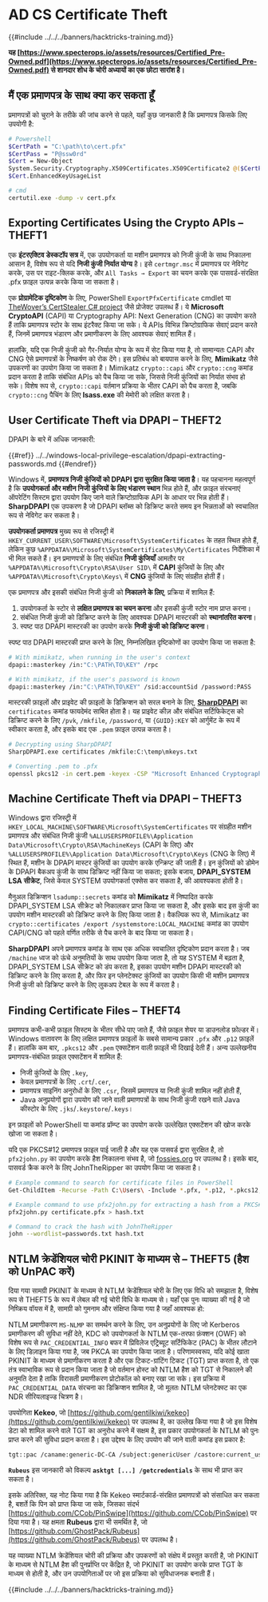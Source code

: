 # AD CS Certificate Theft

{{#include ../../../banners/hacktricks-training.md}}

**यह [https://www.specterops.io/assets/resources/Certified_Pre-Owned.pdf](https://www.specterops.io/assets/resources/Certified_Pre-Owned.pdf) से शानदार शोध के चोरी अध्यायों का एक छोटा सारांश है।**

## मैं एक प्रमाणपत्र के साथ क्या कर सकता हूँ

प्रमाणपत्रों को चुराने के तरीके की जांच करने से पहले, यहाँ कुछ जानकारी है कि प्रमाणपत्र किसके लिए उपयोगी है:
```bash
# Powershell
$CertPath = "C:\path\to\cert.pfx"
$CertPass = "P@ssw0rd"
$Cert = New-Object
System.Security.Cryptography.X509Certificates.X509Certificate2 @($CertPath, $CertPass)
$Cert.EnhancedKeyUsageList

# cmd
certutil.exe -dump -v cert.pfx
```
## Exporting Certificates Using the Crypto APIs – THEFT1

एक **इंटरएक्टिव डेस्कटॉप सत्र** में, एक उपयोगकर्ता या मशीन प्रमाणपत्र को निजी कुंजी के साथ निकालना आसान है, विशेष रूप से यदि **निजी कुंजी निर्यात योग्य** है। इसे `certmgr.msc` में प्रमाणपत्र पर नेविगेट करके, उस पर राइट-क्लिक करके, और `All Tasks → Export` का चयन करके एक पासवर्ड-संरक्षित .pfx फ़ाइल उत्पन्न करके किया जा सकता है।

एक **प्रोग्रामेटिक दृष्टिकोण** के लिए, PowerShell `ExportPfxCertificate` cmdlet या [TheWover’s CertStealer C# project](https://github.com/TheWover/CertStealer) जैसे प्रोजेक्ट उपलब्ध हैं। ये **Microsoft CryptoAPI** (CAPI) या Cryptography API: Next Generation (CNG) का उपयोग करते हैं ताकि प्रमाणपत्र स्टोर के साथ इंटरैक्ट किया जा सके। ये APIs विभिन्न क्रिप्टोग्राफिक सेवाएं प्रदान करते हैं, जिनमें प्रमाणपत्र भंडारण और प्रमाणीकरण के लिए आवश्यक सेवाएं शामिल हैं।

हालांकि, यदि एक निजी कुंजी को गैर-निर्यात योग्य के रूप में सेट किया गया है, तो सामान्यतः CAPI और CNG ऐसे प्रमाणपत्रों के निष्कर्षण को रोक देंगे। इस प्रतिबंध को बायपास करने के लिए, **Mimikatz** जैसे उपकरणों का उपयोग किया जा सकता है। Mimikatz `crypto::capi` और `crypto::cng` कमांड प्रदान करता है ताकि संबंधित APIs को पैच किया जा सके, जिससे निजी कुंजियों का निर्यात संभव हो सके। विशेष रूप से, `crypto::capi` वर्तमान प्रक्रिया के भीतर CAPI को पैच करता है, जबकि `crypto::cng` पैचिंग के लिए **lsass.exe** की मेमोरी को लक्षित करता है।

## User Certificate Theft via DPAPI – THEFT2

DPAPI के बारे में अधिक जानकारी:


{{#ref}}
../../windows-local-privilege-escalation/dpapi-extracting-passwords.md
{{#endref}}

Windows में, **प्रमाणपत्र निजी कुंजियों को DPAPI द्वारा सुरक्षित किया जाता है**। यह पहचानना महत्वपूर्ण है कि **उपयोगकर्ता और मशीन निजी कुंजियों के लिए भंडारण स्थान** भिन्न होते हैं, और फ़ाइल संरचनाएं ऑपरेटिंग सिस्टम द्वारा उपयोग किए जाने वाले क्रिप्टोग्राफिक API के आधार पर भिन्न होती हैं। **SharpDPAPI** एक उपकरण है जो DPAPI ब्लॉब्स को डिक्रिप्ट करते समय इन भिन्नताओं को स्वचालित रूप से नेविगेट कर सकता है।

**उपयोगकर्ता प्रमाणपत्र** मुख्य रूप से रजिस्ट्री में `HKEY_CURRENT_USER\SOFTWARE\Microsoft\SystemCertificates` के तहत स्थित होते हैं, लेकिन कुछ `%APPDATA%\Microsoft\SystemCertificates\My\Certificates` निर्देशिका में भी मिल सकते हैं। इन प्रमाणपत्रों के लिए संबंधित **निजी कुंजियाँ** आमतौर पर `%APPDATA%\Microsoft\Crypto\RSA\User SID\` में **CAPI** कुंजियों के लिए और `%APPDATA%\Microsoft\Crypto\Keys\` में **CNG** कुंजियों के लिए संग्रहीत होती हैं।

एक प्रमाणपत्र और इसकी संबंधित निजी कुंजी को **निकालने के लिए**, प्रक्रिया में शामिल हैं:

1. उपयोगकर्ता के स्टोर से **लक्षित प्रमाणपत्र का चयन करना** और इसकी कुंजी स्टोर नाम प्राप्त करना।
2. संबंधित निजी कुंजी को डिक्रिप्ट करने के लिए आवश्यक DPAPI मास्टरकी को **स्थानांतरित करना**।
3. स्पष्ट पाठ DPAPI मास्टरकी का उपयोग करके **निजी कुंजी को डिक्रिप्ट करना**।

स्पष्ट पाठ DPAPI मास्टरकी प्राप्त करने के लिए, निम्नलिखित दृष्टिकोणों का उपयोग किया जा सकता है:
```bash
# With mimikatz, when running in the user's context
dpapi::masterkey /in:"C:\PATH\TO\KEY" /rpc

# With mimikatz, if the user's password is known
dpapi::masterkey /in:"C:\PATH\TO\KEY" /sid:accountSid /password:PASS
```
मास्टरकी फ़ाइलों और प्राइवेट की फ़ाइलों के डिक्रिप्शन को सरल बनाने के लिए, [**SharpDPAPI**](https://github.com/GhostPack/SharpDPAPI) का `certificates` कमांड फायदेमंद साबित होता है। यह प्राइवेट कीज़ और संबंधित सर्टिफिकेट्स को डिक्रिप्ट करने के लिए `/pvk`, `/mkfile`, `/password`, या `{GUID}:KEY` को आर्गुमेंट के रूप में स्वीकार करता है, और इसके बाद एक `.pem` फ़ाइल उत्पन्न करता है।
```bash
# Decrypting using SharpDPAPI
SharpDPAPI.exe certificates /mkfile:C:\temp\mkeys.txt

# Converting .pem to .pfx
openssl pkcs12 -in cert.pem -keyex -CSP "Microsoft Enhanced Cryptographic Provider v1.0" -export -out cert.pfx
```
## Machine Certificate Theft via DPAPI – THEFT3

Windows द्वारा रजिस्ट्री में `HKEY_LOCAL_MACHINE\SOFTWARE\Microsoft\SystemCertificates` पर संग्रहीत मशीन प्रमाणपत्र और संबंधित निजी कुंजी `%ALLUSERSPROFILE%\Application Data\Microsoft\Crypto\RSA\MachineKeys` (CAPI के लिए) और `%ALLUSERSPROFILE%\Application Data\Microsoft\Crypto\Keys` (CNG के लिए) में स्थित हैं, मशीन के DPAPI मास्टर कुंजियों का उपयोग करके एन्क्रिप्ट की जाती हैं। इन कुंजियों को डोमेन के DPAPI बैकअप कुंजी के साथ डिक्रिप्ट नहीं किया जा सकता; इसके बजाय, **DPAPI_SYSTEM LSA सीक्रेट**, जिसे केवल SYSTEM उपयोगकर्ता एक्सेस कर सकता है, की आवश्यकता होती है।

मैनुअल डिक्रिप्शन `lsadump::secrets` कमांड को **Mimikatz** में निष्पादित करके DPAPI_SYSTEM LSA सीक्रेट को निकालकर प्राप्त किया जा सकता है, और इसके बाद इस कुंजी का उपयोग मशीन मास्टरकी को डिक्रिप्ट करने के लिए किया जाता है। वैकल्पिक रूप से, Mimikatz का `crypto::certificates /export /systemstore:LOCAL_MACHINE` कमांड का उपयोग CAPI/CNG को पहले वर्णित तरीके से पैच करने के बाद किया जा सकता है।

**SharpDPAPI** अपने प्रमाणपत्र कमांड के साथ एक अधिक स्वचालित दृष्टिकोण प्रदान करता है। जब `/machine` ध्वज को ऊंचे अनुमतियों के साथ उपयोग किया जाता है, तो यह SYSTEM में बढ़ता है, DPAPI_SYSTEM LSA सीक्रेट को डंप करता है, इसका उपयोग मशीन DPAPI मास्टरकी को डिक्रिप्ट करने के लिए करता है, और फिर इन प्लेनटेक्स्ट कुंजियों का उपयोग किसी भी मशीन प्रमाणपत्र निजी कुंजी को डिक्रिप्ट करने के लिए लुकअप टेबल के रूप में करता है।

## Finding Certificate Files – THEFT4

प्रमाणपत्र कभी-कभी फ़ाइल सिस्टम के भीतर सीधे पाए जाते हैं, जैसे फ़ाइल शेयर या डाउनलोड फ़ोल्डर में। Windows वातावरण के लिए लक्षित प्रमाणपत्र फ़ाइलों के सबसे सामान्य प्रकार `.pfx` और `.p12` फ़ाइलें हैं। हालांकि कम बार, `.pkcs12` और `.pem` एक्सटेंशन वाली फ़ाइलें भी दिखाई देती हैं। अन्य उल्लेखनीय प्रमाणपत्र-संबंधित फ़ाइल एक्सटेंशन में शामिल हैं:

- निजी कुंजियों के लिए `.key`,
- केवल प्रमाणपत्रों के लिए `.crt`/`.cer`,
- प्रमाणपत्र साइनिंग अनुरोधों के लिए `.csr`, जिसमें प्रमाणपत्र या निजी कुंजी शामिल नहीं होती हैं,
- Java अनुप्रयोगों द्वारा उपयोग की जाने वाली प्रमाणपत्रों के साथ निजी कुंजी रखने वाले Java कीस्टोर के लिए `.jks`/`.keystore`/`.keys`।

इन फ़ाइलों को PowerShell या कमांड प्रॉम्प्ट का उपयोग करके उल्लेखित एक्सटेंशन की खोज करके खोजा जा सकता है।

यदि एक PKCS#12 प्रमाणपत्र फ़ाइल पाई जाती है और यह एक पासवर्ड द्वारा सुरक्षित है, तो `pfx2john.py` का उपयोग करके हैश निकालना संभव है, जो [fossies.org](https://fossies.org/dox/john-1.9.0-jumbo-1/pfx2john_8py_source.html) पर उपलब्ध है। इसके बाद, पासवर्ड क्रैक करने के लिए JohnTheRipper का उपयोग किया जा सकता है।
```bash
# Example command to search for certificate files in PowerShell
Get-ChildItem -Recurse -Path C:\Users\ -Include *.pfx, *.p12, *.pkcs12, *.pem, *.key, *.crt, *.cer, *.csr, *.jks, *.keystore, *.keys

# Example command to use pfx2john.py for extracting a hash from a PKCS#12 file
pfx2john.py certificate.pfx > hash.txt

# Command to crack the hash with JohnTheRipper
john --wordlist=passwords.txt hash.txt
```
## NTLM क्रेडेंशियल चोरी PKINIT के माध्यम से – THEFT5 (हैश को UnPAC करें)

दिया गया सामग्री PKINIT के माध्यम से NTLM क्रेडेंशियल चोरी के लिए एक विधि को समझाता है, विशेष रूप से THEFT5 के रूप में लेबल की गई चोरी विधि के माध्यम से। यहाँ एक पुनः व्याख्या की गई है जो निष्क्रिय वॉयस में है, सामग्री को गुमनाम और संक्षिप्त किया गया है जहाँ आवश्यक हो:

NTLM प्रमाणीकरण `MS-NLMP` का समर्थन करने के लिए, उन अनुप्रयोगों के लिए जो Kerberos प्रमाणीकरण की सुविधा नहीं देते, KDC को उपयोगकर्ता के NTLM एक-तरफा फ़ंक्शन (OWF) को विशेष रूप से `PAC_CREDENTIAL_INFO` बफर में प्रिविलेज एट्रिब्यूट सर्टिफिकेट (PAC) के भीतर लौटाने के लिए डिज़ाइन किया गया है, जब PKCA का उपयोग किया जाता है। परिणामस्वरूप, यदि कोई खाता PKINIT के माध्यम से प्रमाणीकरण करता है और एक टिकट-ग्रांटिंग टिकट (TGT) प्राप्त करता है, तो एक तंत्र स्वाभाविक रूप से प्रदान किया जाता है जो वर्तमान होस्ट को NTLM हैश को TGT से निकालने की अनुमति देता है ताकि विरासती प्रमाणीकरण प्रोटोकॉल को बनाए रखा जा सके। इस प्रक्रिया में `PAC_CREDENTIAL_DATA` संरचना का डिक्रिप्शन शामिल है, जो मूलतः NTLM प्लेनटेक्स्ट का एक NDR सीरियलाइज्ड चित्रण है।

उपयोगिता **Kekeo**, जो [https://github.com/gentilkiwi/kekeo](https://github.com/gentilkiwi/kekeo) पर उपलब्ध है, का उल्लेख किया गया है जो इस विशेष डेटा को शामिल करने वाले TGT का अनुरोध करने में सक्षम है, इस प्रकार उपयोगकर्ता के NTLM को पुनः प्राप्त करने की सुविधा प्रदान करता है। इस उद्देश्य के लिए उपयोग की जाने वाली कमांड इस प्रकार है:
```bash
tgt::pac /caname:generic-DC-CA /subject:genericUser /castore:current_user /domain:domain.local
```
**`Rubeus`** इस जानकारी को विकल्प **`asktgt [...] /getcredentials`** के साथ भी प्राप्त कर सकता है।

इसके अतिरिक्त, यह नोट किया गया है कि Kekeo स्मार्टकार्ड-संरक्षित प्रमाणपत्रों को संसाधित कर सकता है, बशर्ते कि पिन को प्राप्त किया जा सके, जिसका संदर्भ [https://github.com/CCob/PinSwipe](https://github.com/CCob/PinSwipe) पर दिया गया है। यह क्षमता **Rubeus** द्वारा भी समर्थित है, जो [https://github.com/GhostPack/Rubeus](https://github.com/GhostPack/Rubeus) पर उपलब्ध है।

यह व्याख्या NTLM क्रेडेंशियल चोरी की प्रक्रिया और उपकरणों को संक्षेप में प्रस्तुत करती है, जो PKINIT के माध्यम से NTLM हैश की पुनर्प्राप्ति पर केंद्रित है, जो PKINIT का उपयोग करके प्राप्त TGT के माध्यम से होती है, और उन उपयोगिताओं पर जो इस प्रक्रिया को सुविधाजनक बनाती हैं।

{{#include ../../../banners/hacktricks-training.md}}
